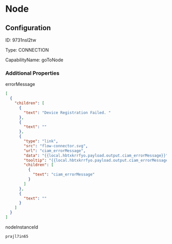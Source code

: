 # Node
## Configuration
ID:  9731nsl2tw

Type: CONNECTION 

CapabilityName: goToNode






### Additional Properties
errorMessage
```json 
[
  {
    "children": [
      {
        "text": "Device Registration Failed. "
      },
      {
        "text": ""
      },
      {
        "type": "link",
        "src": "flow-connector.svg",
        "url": "ciam_errorMessage",
        "data": "{{local.hbtxkrrfyo.payload.output.ciam_errorMessage}}",
        "tooltip": "{{local.hbtxkrrfyo.payload.output.ciam_errorMessage}}",
        "children": [
          {
            "text": "ciam_errorMessage"
          }
        ]
      },
      {
        "text": ""
      }
    ]
  }
]
```


nodeInstanceId
```string 
prajl7in65
```




